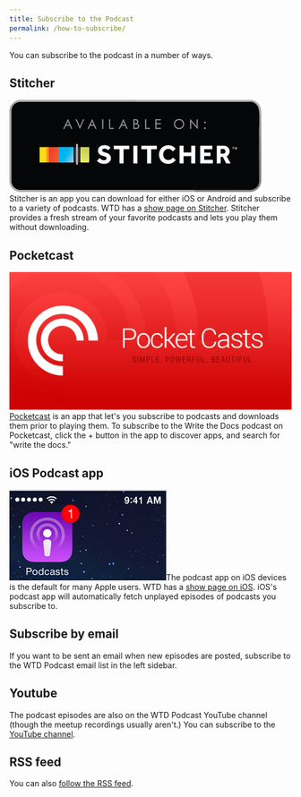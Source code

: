 ```yaml
---
title: Subscribe to the Podcast
permalink: /how-to-subscribe/
---
```


You can subscribe to the podcast in a number of ways.

## Stitcher

<a href="http://www.stitcher.com/podcast/write-the-docs-podcast"><img class="podcastSubscribe" src="/assets/img/stitchersubscribe.png" /></a> Stitcher is an app you can download for either iOS or Android and subscribe to a variety of podcasts. WTD has a [show page on Stitcher](http://www.stitcher.com/podcast/write-the-docs-podcast). Stitcher provides a fresh stream of your favorite podcasts and lets you play them without downloading.


## Pocketcast 

<img  class="podcastSubscribe" src="/assets/img/pocketcastssubscribe.png"/>[Pocketcast](https://play.pocketcasts.com/) is an app that let's you subscribe to podcasts and downloads them prior to playing them. To subscribe to the Write the Docs podcast on Pocketcast, click the + button in the app to discover apps, and search for "write the docs."

## iOS Podcast app

<a href="https://itunes.apple.com/us/podcast/write-the-docs-podcast/id1178393510"><img  class="podcastSubscribe" src="/assets/img/itunessubscribe.png" /></a>The podcast app on iOS devices is the default for many Apple users. WTD has a [show page on iOS](https://itunes.apple.com/us/podcast/write-the-docs-podcast/id1178393510). iOS's podcast app will automatically fetch unplayed episodes of podcasts you subscribe to.

## Subscribe by email

If you want to be sent an email when new episodes are posted, subscribe to the WTD Podcast email list in the left sidebar.

## Youtube

The podcast episodes are also on the WTD Podcast YouTube channel (though the meetup recordings usually aren't.) You can subscribe to the [YouTube channel](https://www.youtube.com/channel/UCUI--N-VWjK93292AaaArCg).

## RSS feed

You can also [follow the RSS feed](http://podcast.writethedocs.org/feed.xml).
